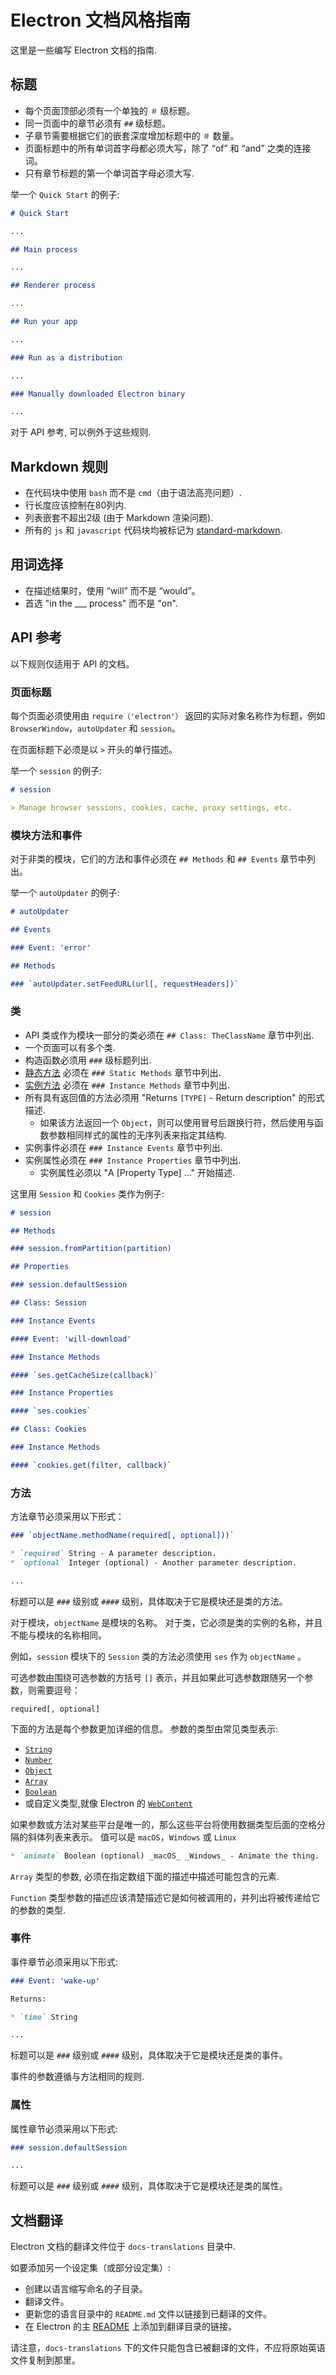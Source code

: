 # Electron 文档风格指南

这里是一些编写 Electron 文档的指南.

## 标题

* 每个页面顶部必须有一个单独的 `＃` 级标题。
* 同一页面中的章节必须有 `##` 级标题。
* 子章节需要根据它们的嵌套深度增加标题中的 `＃` 数量。
* 页面标题中的所有单词首字母都必须大写，除了 “of” 和 “and” 之类的连接词。
* 只有章节标题的第一个单词首字母必须大写.

举一个 `Quick Start` 的例子:

```markdown
# Quick Start

...

## Main process

...

## Renderer process

...

## Run your app

...

### Run as a distribution

...

### Manually downloaded Electron binary

...
```

对于 API 参考, 可以例外于这些规则.

## Markdown 规则

* 在代码块中使用 `bash` 而不是 `cmd`（由于语法高亮问题）.
* 行长度应该控制在80列内.
* 列表嵌套不超出2级 (由于 Markdown 渲染问题).
* 所有的 `js` 和 `javascript` 代码块均被标记为
[standard-markdown](http://npm.im/standard-markdown).

## 用词选择

* 在描述结果时，使用 “will” 而不是 “would”。
* 首选 "in the ___ process" 而不是 "on".

## API 参考

以下规则仅适用于 API 的文档。

### 页面标题

每个页面必须使用由 `require（'electron'）` 返回的实际对象名称作为标题，例如 `BrowserWindow`，`autoUpdater` 和 `session`。

在页面标题下必须是以 `>` 开头的单行描述。

举一个 `session` 的例子:

```markdown
# session

> Manage browser sessions, cookies, cache, proxy settings, etc.
```

### 模块方法和事件

对于非类的模块，它们的方法和事件必须在 `## Methods` 和 `## Events` 章节中列出。

举一个 `autoUpdater` 的例子:

```markdown
# autoUpdater

## Events

### Event: 'error'

## Methods

### `autoUpdater.setFeedURL(url[, requestHeaders])`
```

### 类

* API 类或作为模块一部分的类必须在 `## Class: TheClassName` 章节中列出.
* 一个页面可以有多个类.
* 构造函数必须用 `###` 级标题列出.
* [静态方法](https://developer.mozilla.org/en-US/docs/Web/JavaScript/Reference/Classes/static) 必须在 `### Static Methods` 章节中列出.
* [实例方法](https://developer.mozilla.org/en-US/docs/Web/JavaScript/Reference/Classes#Prototype_methods) 必须在 `### Instance Methods` 章节中列出.
* 所有具有返回值的方法必须用 "Returns `[TYPE]` - Return description" 的形式描述.
  * 如果该方法返回一个 `Object`，则可以使用冒号后跟换行符，然后使用与函数参数相同样式的属性的无序列表来指定其结构.
* 实例事件必须在 `### Instance Events` 章节中列出.
* 实例属性必须在 `### Instance Properties` 章节中列出.
  * 实例属性必须以 "A [Property Type] ..." 开始描述.

这里用 `Session` 和 `Cookies` 类作为例子:

```markdown
# session

## Methods

### session.fromPartition(partition)

## Properties

### session.defaultSession

## Class: Session

### Instance Events

#### Event: 'will-download'

### Instance Methods

#### `ses.getCacheSize(callback)`

### Instance Properties

#### `ses.cookies`

## Class: Cookies

### Instance Methods

#### `cookies.get(filter, callback)`
```

### 方法

方法章节必须采用以下形式：

```markdown
### `objectName.methodName(required[, optional]))`

* `required` String - A parameter description.
* `optional` Integer (optional) - Another parameter description.

...
```

标题可以是 `###` 级别或 `####` 级别，具体取决于它是模块还是类的方法。

对于模块，`objectName` 是模块的名称。 对于类，它必须是类的实例的名称，并且不能与模块的名称相同。

例如，`session` 模块下的 `Session` 类的方法必须使用 `ses` 作为 `objectName` 。

可选参数由围绕可选参数的方括号 `[]` 表示，并且如果此可选参数跟随另一个参数，则需要逗号：

```
required[, optional]
```

下面的方法是每个参数更加详细的信息。 参数的类型由常见类型表示:

* [`String`](https://developer.mozilla.org/en-US/docs/Web/JavaScript/Reference/Global_Objects/String)
* [`Number`](https://developer.mozilla.org/en-US/docs/Web/JavaScript/Reference/Global_Objects/Number)
* [`Object`](https://developer.mozilla.org/en-US/docs/Web/JavaScript/Reference/Global_Objects/Object)
* [`Array`](https://developer.mozilla.org/en-US/docs/Web/JavaScript/Reference/Global_Objects/Array)
* [`Boolean`](https://developer.mozilla.org/en-US/docs/Web/JavaScript/Reference/Global_Objects/Boolean)
* 或自定义类型,就像 Electron 的 [`WebContent`](api/web-contents.md)

如果参数或方法对某些平台是唯一的，那么这些平台将使用数据类型后面的空格分隔的斜体列表来表示。 值可以是 `macOS`，`Windows` 或 `Linux`

```markdown
* `animate` Boolean (optional) _macOS_ _Windows_ - Animate the thing.
```

`Array` 类型的参数, 必须在指定数组下面的描述中描述可能包含的元素.

`Function` 类型参数的描述应该清楚描述它是如何被调用的，并列出将被传递给它的参数的类型.

### 事件

事件章节必须采用以下形式:

```markdown
### Event: 'wake-up'

Returns:

* `time` String

...
```

标题可以是 `###` 级别或 `####` 级别，具体取决于它是模块还是类的事件。

事件的参数遵循与方法相同的规则.

### 属性

属性章节必须采用以下形式:

```markdown
### session.defaultSession

...
```

标题可以是 `###` 级别或 `####` 级别，具体取决于它是模块还是类的属性。

## 文档翻译

Electron 文档的翻译文件位于 `docs-translations` 目录中.

如要添加另一个设定集（或部分设定集）:

* 创建以语言缩写命名的子目录。
* 翻译文件。
* 更新您的语言目录中的 `README.md` 文件以链接到已翻译的文件。
* 在 Electron 的主 [README](https://github.com/electron/electron#documentation-translations) 上添加到翻译目录的链接。

请注意，`docs-translations` 下的文件只能包含已被翻译的文件，不应将原始英语文件复制到那里。
